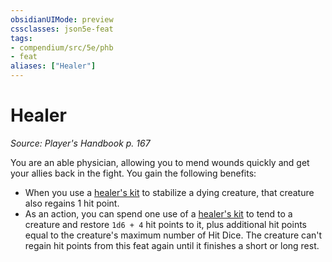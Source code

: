 ```yaml
---
obsidianUIMode: preview
cssclasses: json5e-feat
tags:
- compendium/src/5e/phb
- feat
aliases: ["Healer"]
---
```

# Healer
*Source: Player's Handbook p. 167*  

You are an able physician, allowing you to mend wounds quickly and get your allies back in the fight. You gain the following benefits:

- When you use a [healer's kit](healers-kit.md#) to stabilize a dying creature, that creature also regains 1 hit point.  
- As an action, you can spend one use of a [healer's kit](healers-kit.md#.md#) to tend to a creature and restore `1d6 + 4` hit points to it, plus additional hit points equal to the creature's maximum number of Hit Dice. The creature can't regain hit points from this feat again until it finishes a short or long rest.